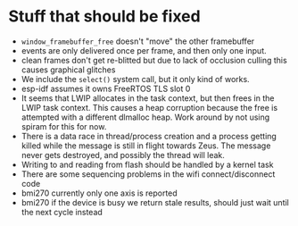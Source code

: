# Stuff that should be fixed

* `window_framebuffer_free` doesn't "move" the other framebuffer
* events are only delivered once per frame, and then only one input. 
* clean frames don't get re-blitted but due to lack of occlusion culling this causes graphical glitches
* We include the `select()` system call, but it only kind of works.
* esp-idf assumes it owns FreeRTOS TLS slot 0
* It seems that LWIP allocates in the task context, but then frees in the LWIP task context. This causes a heap corruption because the free is attempted with a different dlmalloc heap. Work around by not using spiram for this for now.
* There is a data race in thread/process creation and a process getting killed while the message is still in flight towards Zeus. The message never gets destroyed, and possibly the thread will leak.
* Writing to and reading from flash should be handled by a kernel task
* There are some sequencing problems in the wifi connect/disconnect code
* bmi270 currently only one axis is reported
* bmi270 if the device is busy we return stale results, should just wait until the next cycle instead
